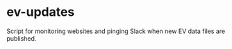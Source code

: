 # ev-updates
Script for monitoring websites and pinging Slack when new EV data files are published. 
